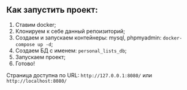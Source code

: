 ## Как запустить проект:
1. Ставим docker;
2. Клонируем к себе данный репоизиторий;
3. Создаем и запускаем контейнеры: mysql, phpmyadmin:
    `docker-compose up -d`;
4. Создаем БД с именем: `personal_lists_db`;
5. Запускаем проект;
6. Готово!

Страница доступна по URL: `http://127.0.0.1:8080/` или `http://localhost:8080/`